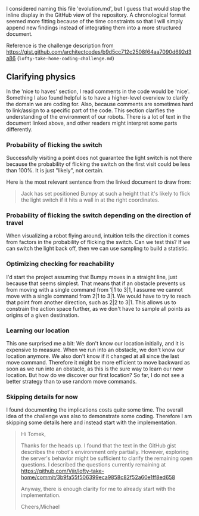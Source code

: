 I considered naming this file 'evolution.md', but I guess that would stop the inline display in the GitHub view of the repository.
A chronological format seemed more fitting because of the time constraints so that I will simply append new findings instead of integrating them into a more structured document.

Reference is the challenge description from https://gist.github.com/architectcodes/b9d5cc712c2508f64aa7090d692d3a86 (`lofty-take-home-coding-challenge.md`)

## Clarifying physics

In the 'nice to haves' section, I read comments in the code would be 'nice'. Something I also found helpful is to have a higher-level overview to clarify the domain we are coding for. Also, because comments are sometimes hard to link/assign to a specific part of the code. This section clarifies the understanding of the environment of our robots. There is a lot of text in the document linked above, and other readers might interpret some parts differently.

### Probability of flicking the switch

Successfully visiting a point does not guarantee the light switch is not there because the probability of flicking the switch on the first visit could be less than 100%. It is just "likely", not certain.

Here is the most relevant sentence from the linked document to draw from:

> Jack has set positioned Bumpy at such a height that it's likely to flick the light switch if it hits a wall in at the right coordinates.

### Probability of flicking the switch depending on the direction of travel

When visualizing a robot flying around, intuition tells the direction it comes from factors in the probability of flicking the switch. Can we test this? If we can switch the light back off, then we can use sampling to build a statistic.

### Optimizing checking for reachability

I'd start the project assuming that Bumpy moves in a straight line, just because that seems simplest. That means that if an obstacle prevents us from moving with a single command from 1|1 to 3|1, I assume we cannot move with a single command from 2|1 to 3|1. We would have to try to reach that point from another direction, such as 2|2 to 3|1. This allows us to constrain the action space further, as we don't have to sample all points as origins of a given destination.

### Learning our location

This one surprised me a bit: We don't know our location initially, and it is expensive to measure. When we run into an obstacle, we don't know our location anymore. We also don't know if it changed at all since the last move command. Therefore it might be more efficient to move backward as soon as we run into an obstacle, as this is the sure way to learn our new location. But how do we discover our first location? So far, I do not see a better strategy than to use random move commands.

### Skipping details for now

I found documenting the implications costs quite some time. The overall idea of the challenge was also to demonstrate some coding. Therefore I am skipping some details here and instead start with the implementation.

> Hi Tomek,
> 
> Thanks for the heads up.
> I found that the text in the GitHub gist describes the robot's environment only partially. However, exploring the server's behavior might be sufficient to clarify the remaining open questions.
> I described the questions currently remaining at https://github.com/Viir/lofty-take-home/commit/3b9fa55f506399eca9858c82f52a60e1ff8ed658
> 
> Anyway, there is enough clarity for me to already start with the implementation.
> 
> Cheers,Michael

